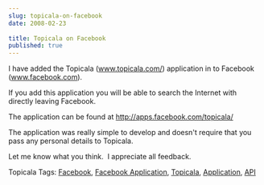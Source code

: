 ```yaml
---
slug: topicala-on-facebook
date: 2008-02-23
 
title: Topicala on Facebook
published: true
---
```

<p>I have added the Topicala (<a href="http://www.topicala.com/">www.topicala.com/</a>) application in to Facebook (<a href="http://www.facebook.com">www.facebook.com</a>).  </p> <p>If you add this application you will be able to search the Internet with directly leaving Facebook.</p> <p>The application can be found at <a href="http://apps.facebook.com/topicala/%20" title="Topicala">http://apps.facebook.com/topicala/ </a></p> <p>The application was really simple to develop and doesn't require that you pass any personal details to Topicala.</p> <p>Let me know what you think.  I appreciate all feedback.</p> <div class="wlWriterSmartContent" style="padding-right: 0px; display: inline; padding-left: 0px; float: none; padding-bottom: 0px; margin: 0px; padding-top: 0px;">Topicala Tags: <a href="http://www.topicala.com/tag/Facebook" rel="tag">Facebook</a>, <a href="http://www.topicala.com/tag/Facebook%20Application" rel="tag">Facebook Application</a>, <a href="http://www.topicala.com/tag/Topicala" rel="tag">Topicala</a>, <a href="http://www.topicala.com/tag/Application" rel="tag">Application</a>, <a href="http://www.topicala.com/tag/API" rel="tag">API</a>
</div>  <div class="blogger-post-footer"><img class="posterous_download_image" src="https://blogger.googleusercontent.com/tracker/8109338-2593333375236145200?l=www.kinlan.co.uk%2Findex.html" height="1" alt="" width="1" /></div>

